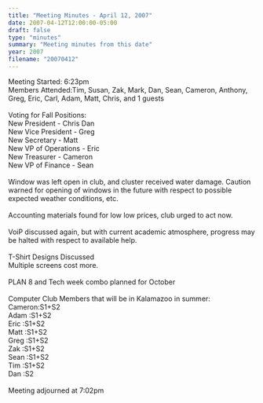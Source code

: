 ```yaml
---
title: "Meeting Minutes - April 12, 2007"
date: 2007-04-12T12:00:00-05:00
draft: false
type: "minutes"
summary: "Meeting minutes from this date"
year: 2007
filename: "20070412"
---
```


Meeting Started: 6:23pm<br />
Members Attended:Tim, Susan, Zak, Mark, Dan, Sean, Cameron, Anthony, Greg, Eric, Carl, Adam, Matt, Chris, and 1 guests<br />
<br />
Voting for Fall Positions:<br />
New President - Chris Dan<br />
New Vice President - Greg<br />
New Secretary - Matt<br />
New VP of Operations - Eric<br />
New Treasurer - Cameron<br />
New VP of Finance - Sean<br />
<br />
Window was left open in club, and cluster received water damage.  Caution warned for opening of windows in the future with respect to possible expected weather conditions, etc.<br />
<br />
Accounting materials found for low low prices, club urged to act now.<br />
<br />
VoiP discussed again, but with current academic atmosphere, progress may be halted with respect to available help.<br />
<br />
T-Shirt Designs Discussed<br />
Multiple screens cost more.<br />
<br />
PLAN 8 and Tech week combo planned for October<br />
<br />
Computer Club Members that will be in Kalamazoo in summer:<br />
Cameron:S1+S2<br />
Adam   :S1+S2<br />
Eric   :S1+S2<br />
Matt   :S1+S2<br />
Greg   :S1+S2<br />
Zak    :S1+S2<br />
Sean   :S1+S2<br />
Tim    :S1+S2<br />
Dan    :S2<br />
<br />
Meeting adjourned at 7:02pm
